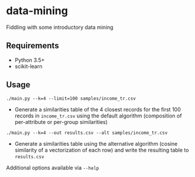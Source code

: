 # data-mining
Fiddling with some introductory data mining

## Requirements
* Python 3.5+
* scikit-learn

## Usage

`./main.py --k=4 --limit=100 samples/income_tr.csv`
* Generate a similarities table of the 4 closest records for the first 100 records in `income_tr.csv` using the default algorithm (composition of per-attribute or per-group similarities)

`./main.py --k=4 --out results.csv --alt samples/income_tr.csv`
* Generate a similarities table using the alternative algorithm (cosine similarity of a vectorization of each row) and write the resulting table to `results.csv`

Additional options available via `--help`
